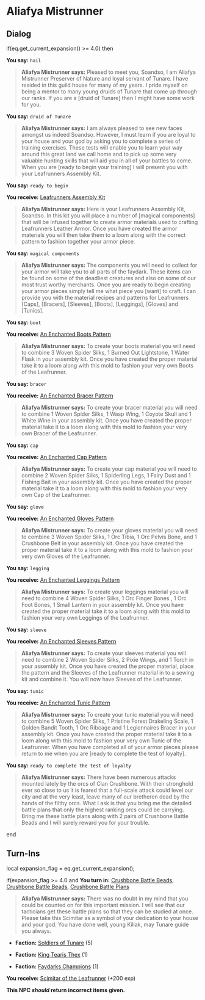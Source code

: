 # Aliafya Mistrunner


## Dialog

if(eq.get_current_expansion() >= 4.0) then


**You say:** `hail`




>**Aliafya Mistrunner says:** Pleased to meet you, Soandso, I am Aliafya Mistrunner Preserver of Nature and loyal servant of Tunare. I have resided in this guild house for many of my years. I pride myself on being a mentor to many young druids of Tunare that come up through our ranks. If you are a [druid of Tunare] then I might have some work for you.


**You say:** `druid of Tunare`




>**Aliafya Mistrunner says:** I am always pleased to see new faces amongst us indeed Soandso. However, I must learn if you are loyal to your house and your god by asking you to complete a series of training exercises. These tests will enable you to learn your way around this great land we call home and to pick up some very valuable hunting skills that will aid you in all of your battles to come. When you are [ready to begin your training] I will present you with your Leafrunners Assembly Kit.


**You say:** `ready to begin`




**You receive:**  [Leafrunners Assembly Kit](/item/17366)



>**Aliafya Mistrunner says:** Here is your Leafrunners Assembly Kit, Soandso. In this kit you will place a number of [magical components] that will be infused together to create armor materials used to crafting Leafrunners Leather Armor. Once you have created the armor materials you will then take them to a loom along with the correct pattern to fashion together your armor piece.


**You say:** `magical components`




>**Aliafya Mistrunner says:** The components you will need to collect for your armor will take you to all parts of the faydark. These items can be found on some of the deadliest creatures and also on some of our most trust worthy merchants. Once you are ready to begin creating your armor pieces simply tell me what piece you [want] to craft. I can provide you with the material recipes and patterns for Leafrunners [Caps], [Bracers], [Sleeves], [Boots], [Leggings], [Gloves] and [Tunics].


**You say:** `boot`




**You receive:**  [An Enchanted Boots Pattern](/item/22674)



>**Aliafya Mistrunner says:** To create your boots material you will need to combine 3 Woven Spider Silks, 1 Burned Out Lightstone, 1 Water Flask in your assembly kit. Once you have created the proper material take it to a loom along with this mold to fashion your very own Boots of the Leafrunner.


**You say:** `bracer`




**You receive:**  [An Enchanted Bracer Pattern](/item/22672)



>**Aliafya Mistrunner says:** To create your bracer material you will need to combine 1 Woven Spider Silks, 1 Wasp Wing, 1 Coyote Skull and 1 White Wine in your assembly kit. Once you have created the proper material take it to a loom along with this mold to fashion your very own Bracer of the Leafrunner.


**You say:** `cap`




**You receive:**  [An Enchanted Cap Pattern](/item/22628)



>**Aliafya Mistrunner says:** To create your cap material you will need to combine 2 Woven Spider Silks, 1 Spiderling Legs, 1 Fairy Dust and 1 Fishing Bait in your assembly kit. Once you have created the proper material take it to a loom along with this mold to fashion your very own Cap of the Leafrunner.


**You say:** `glove`




**You receive:**  [An Enchanted Gloves Pattern](/item/22633)



>**Aliafya Mistrunner says:** To create your gloves material you will need to combine 3 Woven Spider Silks, 1 Orc Tibia, 1 Orc Pelvis Bone, and 1 Crushbone Belt in your assembly kit. Once you have created the proper material take it to a loom along with this mold to fashion your very own Gloves of the Leafrunner.


**You say:** `legging`




**You receive:**  [An Enchanted Leggings Pattern](/item/27570)



>**Aliafya Mistrunner says:** To create your leggings material you will need to combine 4 Woven Spider Silks, 1 Orc Finger Bones , 1 Orc Foot Bones, 1 Small Lantern in your assembly kit. Once you have created the proper material take it to a loom along with this mold to fashion your very own Leggings of the Leafrunner.


**You say:** `sleeve`




**You receive:**  [An Enchanted Sleeves Pattern](/item/22631)



>**Aliafya Mistrunner says:** To create your sleeves material you will need to combine 2 Woven Spider Silks, 2 Pixie Wings, and 1 Torch in your assembly kit. Once you have created the proper material, place the pattern and the Sleeves of the Leafrunner material in to a sewing kit and combine it. You will now have Sleeves of the Leafrunner.


**You say:** `tunic`




**You receive:**  [An Enchanted Tunic Pattern](/item/22677)



>**Aliafya Mistrunner says:** To create your tunic material you will need to combine 5 Woven Spider Silks, 1 Pristine Forest Drakeling Scale, 1 Golden Bandit Tooth, 1 Orc Ribcage and 1 Legionnaires Bracer in your assembly kit. Once you have created the proper material take it to a loom along with this mold to fashion your very own Tunic of the Leafrunner. When you have completed all of your armor pieces please return to me when you are [ready to complete the test of loyalty].


**You say:** `ready to complete the test of loyalty`




>**Aliafya Mistrunner says:** There have been numerous attacks mounted lately by the orcs of Clan Crushbone. With their stronghold ever so close to us it is feared that a full-scale attack could level our city and at the very least, leave many of our bretheren dead by the hands of the filthy orcs. What I ask is that you bring me the detailed battle plans that only the highest ranking orcs could be carrying. Bring me these battle plans along with 2 pairs of Crushbone Battle Beads and I will surely reward you for your trouble.

end

## Turn-Ins



local expansion_flag = eq.get_current_expansion();

if(expansion_flag >= 4.0 and  **You turn in:** [Crushbone Battle Beads](/item/27537), [Crushbone Battle Beads](/item/27537), [Crushbone Battle Plans](/item/27538)


>**Aliafya Mistrunner says:** There was no doubt in my mind that you could be counted on for this important mission. I will see that our tacticians get these battle plans so that they can be studied at once. Please take this Scimitar as a symbol of your dedication to your house and your god. You have done well, young Kiliak, may Tunare guide you always.


* __Faction:__ [Soldiers of Tunare](/faction/310) (5)


* __Faction:__ [King Tearis Thex](/faction/279) (1)


* __Faction:__ [Faydarks Champions](/faction/246) (1)


 **You receive:**  [Scimitar of the Leafrunner](/item/27531) (+200 exp)

**This NPC *should* return incorrect items given.**


